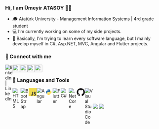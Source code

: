 ### Hi, I am Ümeyir ATASOY 👨‍🎓 
- 🎓 Atatürk University - Management Information Systems | 4rd grade student 
- 💻 I’m currently working on some of my side projects.
- 🔭 Basically, I'm trying to learn every software language, but I mainly develop myself in C#, Asp.NET, MVC, Angular and Flutter projects.

### 📩 Connect with me

[<img align="left" alt="linkedin | LinkedIn" width="24px" src="https://www.svgrepo.com/show/922/linkedin.svg" />][linkedin]
[<img align="left" height="24" width="24" src="https://cdn.jsdelivr.net/npm/simple-icons@v4/icons/instagram.svg" />][instagram]
[<img align="left" height="24" width="24" src="https://cdn.jsdelivr.net/npm/simple-icons@v4/icons/facebook.svg" />][facebook]
[<img align="left" height="24" width="24" src="https://cdn.jsdelivr.net/npm/simple-icons@4.25.0/icons/youtube.svg" />][youtube]
[<img align="left" height="24" width="24" src="https://cdn.jsdelivr.net/npm/simple-icons@v4/icons/gmail.svg" />][gmail]

<br />


### 🔧 Languages and Tools

<img align="left" alt="HTML5" width="26px" src="https://www.vectorlogo.zone/logos/w3_html5/w3_html5-icon.svg">
<img align="left" alt="BootStrap" width="26px" src="https://getbootstrap.com/docs/5.2/assets/brand/bootstrap-logo-shadow.png" />
<img align="left" alt="JavaScript" width="26px" src="https://raw.githubusercontent.com/github/explore/80688e429a7d4ef2fca1e82350fe8e3517d3494d/topics/javascript/javascript.png" />
<img align="left" alt="Angular" width="26px" src="https://www.vectorlogo.zone/logos/angular/angular-icon.svg" />
<img align="left" alt="Python" width="26px" src="https://raw.githubusercontent.com/github/explore/cebd63002168a05a6a642f309227eefeccd92950/topics/python/python.png" />
<img align="left" alt="Flutter" width="26px" src="https://www.vectorlogo.zone/logos/flutterio/flutterio-icon.svg">
<img align="left" alt="C#" width="26px" src="https://assets-global.website-files.com/5aa7081220a301f2a3644f3b/5c363b1f43fb7bbc94f002c3_Website_Reporting%20Language%20Icons_Csharp.png">
<img align="left" alt=".Net Core" width="26px" src="https://www.vectorlogo.zone/logos/dotnet/dotnet-icon.svg">
<img align="left" alt="GitHub" width="26px" src="https://raw.githubusercontent.com/github/explore/78df643247d429f6cc873026c0622819ad797942/topics/github/github.png" /> 
<img align="left" alt="Visual Studio Code" width="26px" src="https://www.vectorlogo.zone/logos/visualstudio_code/visualstudio_code-icon.svg">
<br />
<br />
<br />
<a href="http://www.github.com/umeyiratasoy"><img src="https://github-readme-streak-stats.herokuapp.com/?user=umeyiratasoy&stroke=ffffff&background=003140&ring=0891b2&fire=0891b2&currStreakNum=ffffff&currStreakLabel=0891b2&sideNums=ffffff&sideLabels=ffffff&dates=ffffff&hide_border=true" width="355"/></a>
<a href="http://www.github.com/umeyiratasoy"><img src="https://github-readme-stats.vercel.app/api/?username=umeyiratasoy&show_icons=true&hide=contribs,issues&title_color=fff&icon_color=00b2e0&text_color=d8d8d8&bg_color=003140&border_color=003140&border_radius=0" width="460"/></a>  


<br />
<br />
<br />

<br />
<br />

[instagram]: https://www.instagram.com/umeyiratasoy/
[facebook]: https://www.facebook.com/umeyiratasoy/
[youtube]: https://youtube.com//channel/UCTyfKbzsyJUVtjM5MnfAEVw/featured?view_as=subscriber
[linkedin]: http://linkedin.com/in/ümeyir-atasoy-b573b0219
[php]: https://www.php.net/
[gmail]: mailto:umeyiratasoyy@gmail.com
[html5]: https://www.w3schools.com/html/
[vsCode]: https://code.visualstudio.com/
[git]: https://git-scm.com/
[csharp]: https://www.w3schools.com/cs/
[github]: https://github.com/umeyiratasoy
[python]: https://www.python.org/
